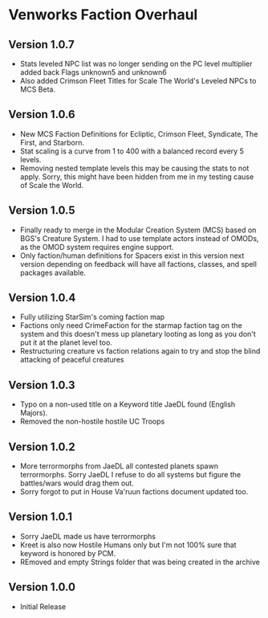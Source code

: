 # Venworks Faction Overhaul

## Version 1.0.7
* Stats leveled NPC list was no longer sending on the PC level multiplier added back Flags unknown5 and unknown6
* Also added Crimson Fleet Titles for Scale The World's Leveled NPCs to MCS Beta. 

## Version 1.0.6
* New MCS Faction Definitions for Ecliptic, Crimson Fleet, Syndicate, The First, and Starborn.
* Stat scaling is a curve from 1 to 400 with a balanced record every 5 levels.
* Removing nested template levels this may be causing the stats to not apply. Sorry, this might have been hidden from me in my testing cause of Scale the World. 

## Version 1.0.5
* Finally ready to merge in the Modular Creation System (MCS) based on BGS's Creature System. I had to use template actors instead of OMODs, as the OMOD system requires engine support. 
* Only faction/human definitions for Spacers exist in this version next version depending on feedback will have all factions, classes, and spell packages available. 

## Version 1.0.4
* Fully utilizing StarSim's coming faction map
* Factions only need CrimeFaction for the starmap faction tag on the system and this doesn't mess up planetary looting as long as you don't put it at the planet level too. 
* Restructuring creature vs faction relations again to try and stop the blind attacking of peaceful creatures

## Version 1.0.3
* Typo on a non-used title on a Keyword title JaeDL found (English Majors).
* Removed the non-hostile hostile UC Troops 

## Version 1.0.2
* More terrormorphs from JaeDL all contested planets spawn terrormorphs. Sorry JaeDL I refuse to do all systems but figure the battles/wars would drag them out. 
* Sorry forgot to put in House Va'ruun factions document updated too. 

## Version 1.0.1
* Sorry JaeDL made us have terrormorphs 
* Kreet is also now Hostile Humans only but I'm not 100% sure that keyword is honored by PCM.
* REmoved and empty Strings folder that was being created in the archive

## Version 1.0.0
* Initial Release

